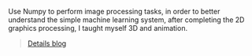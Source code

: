 Use Numpy to perform image processing tasks, in order to better understand the simple machine learning system, after completing the 2D graphics processing, I taught myself 3D and animation.

>[Details blog](https://www.notion.so/Python-Numpy-025cc2a80d66434d970289a845f924ad)
